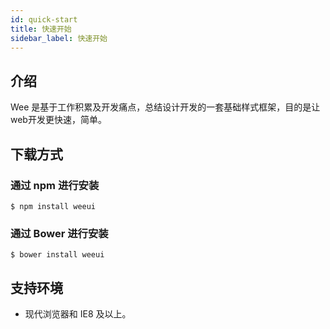 ```yaml
---
id: quick-start
title: 快速开始
sidebar_label: 快速开始
---
```


##  介绍

Wee 是基于工作积累及开发痛点，总结设计开发的一套基础样式框架，目的是让web开发更快速，简单。

## 下载方式

### 通过 npm 进行安装

```
$ npm install weeui
```

### 通过 Bower 进行安装

```
$ bower install weeui
```

## 支持环境

- 现代浏览器和 IE8 及以上。
